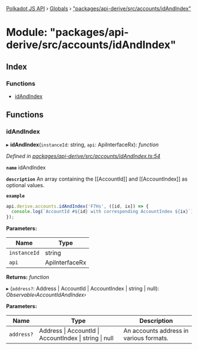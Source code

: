 [Polkadot JS API](../README.md) › [Globals](../globals.md) › ["packages/api-derive/src/accounts/idAndIndex"](_packages_api_derive_src_accounts_idandindex_.md)

# Module: "packages/api-derive/src/accounts/idAndIndex"

## Index

### Functions

* [idAndIndex](_packages_api_derive_src_accounts_idandindex_.md#idandindex)

## Functions

###  idAndIndex

▸ **idAndIndex**(`instanceId`: string, `api`: ApiInterfaceRx): *function*

*Defined in [packages/api-derive/src/accounts/idAndIndex.ts:54](https://github.com/polkadot-js/api/blob/c10e4d3fc1/packages/api-derive/src/accounts/idAndIndex.ts#L54)*

**`name`** idAndIndex

**`description`** An array containing the [[AccountId]] and [[AccountIndex]] as optional values.

**`example`** 
<BR>

```javascript
api.derive.accounts.idAndIndex('F7Hs', ([id, ix]) => {
  console.log(`AccountId #${id} with corresponding AccountIndex ${ix}`);
});
```

**Parameters:**

Name | Type |
------ | ------ |
`instanceId` | string |
`api` | ApiInterfaceRx |

**Returns:** *function*

▸ (`address?`: Address | AccountId | AccountIndex | string | null): *Observable‹AccountIdAndIndex›*

**Parameters:**

Name | Type | Description |
------ | ------ | ------ |
`address?` | Address &#124; AccountId &#124; AccountIndex &#124; string &#124; null | An accounts address in various formats. |
